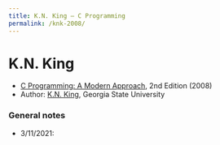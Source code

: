 ```yaml
---
title: K.N. King – C Programming
permalink: /knk-2008/
---
```


# K.N. King
* [C Programming: A Modern Approach](http://knking.com/books/c2/index.html), 2nd Edition (2008)
* Author: [K.N. King](http://knking.com/index.html), Georgia State University

### General notes
* 3/11/2021: 
